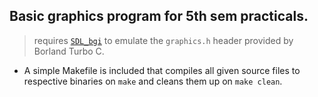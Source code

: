 ## Basic graphics program for 5th sem practicals.

> requires [`SDL_bgi`](https://sdl-bgi.sourceforge.io/) to emulate the `graphics.h` header provided by Borland Turbo C.

- A simple Makefile is included that compiles all given source files to respective binaries on `make` and cleans them up on `make clean`.
